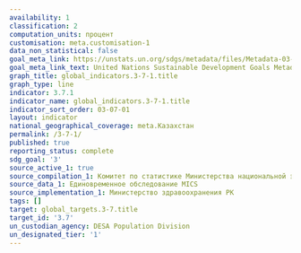 ```yaml
---
availability: 1
classification: 2
computation_units: процент
customisation: meta.customisation-1
data_non_statistical: false
goal_meta_link: https://unstats.un.org/sdgs/metadata/files/Metadata-03-07-01.pdf
goal_meta_link_text: United Nations Sustainable Development Goals Metadata (pdf 865kB)
graph_title: global_indicators.3-7-1.title
graph_type: line
indicator: 3.7.1
indicator_name: global_indicators.3-7-1.title
indicator_sort_order: 03-07-01
layout: indicator
national_geographical_coverage: meta.Казахстан
permalink: /3-7-1/
published: true
reporting_status: complete
sdg_goal: '3'
source_active_1: true
source_compilation_1: Комитет по статистике Министерства национальной экономики РК
source_data_1: Единовременное обследование МICS
source_implementation_1: Министерство здравоохранения РК
tags: []
target: global_targets.3-7.title
target_id: '3.7'
un_custodian_agency: DESA Population Division
un_designated_tier: '1'
---
```

